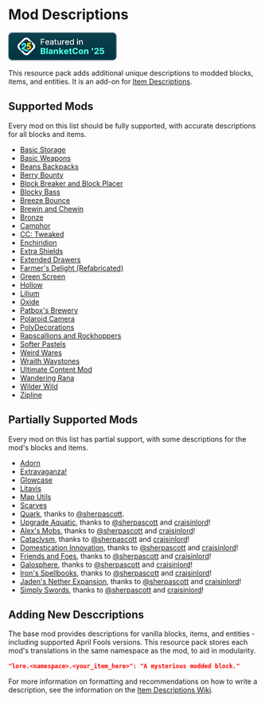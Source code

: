 # Mod Descriptions
<a href='https://modfest.net/vanity/bc25'><img height="56" src="https://raw.githubusercontent.com/worldwidepixel/badges/refs/heads/main/bc25/featured_in/cozy.svg"></a>

This resource pack adds additional unique descriptions to modded blocks, items, and entities. It is an add-on for [Item Descriptions](https://modrinth.com/mod/item-descriptions).

## Supported Mods
Every mod on this list should be fully supported, with accurate descriptions for all blocks and items.

- [Basic Storage](https://modrinth.com/mod/basic-storage)
- [Basic Weapons](https://modrinth.com/mod/basic-weapons)
- [Beans Backpacks](https://modrinth.com/mod/beans-backpacks)
- [Berry Bounty](https://modrinth.com/mod/berry-bounty)
- [Block Breaker and Block Placer](https://modrinth.com/mod/breakerplacer)
- [Blocky Bass](https://modrinth.com/mod/blocky-bass)
- [Breeze Bounce](https://modrinth.com/mod/breeze-bounce)
- [Brewin and Chewin](https://modrinth.com/mod/brewin-and-chewin)
- [Bronze](https://modrinth.com/mod/bronze)
- [Camphor](https://modrinth.com/mod/camphor)
- [CC: Tweaked](https://modrinth.com/mod/cc-tweaked)
- [Enchiridion](https://modrinth.com/mod/enchiridion)
- [Extra Shields](https://modrinth.com/mod/extra-shields)
- [Extended Drawers](https://modrinth.com/mod/extended-drawers)
- [Farmer's Delight (Refabricated)](https://modrinth.com/mod/farmers-delight-refabricated)
- [Green Screen](https://modrinth.com/mod/green-screen)
- [Hollow](https://modrinth.com/mod/hollow)
- [Lilium](https://modrinth.com/mod/lilium)
- [Oxide](https://modrinth.com/mod/oxide)
- [Patbox's Brewery](https://modrinth.com/mod/brewery)
- [Polaroid Camera](https://modrinth.com/mod/polaroid-camera)
- [PolyDecorations](https://modrinth.com/mod/polydecorations)
- [Rapscallions and Rockhoppers](https://modrinth.com/mod/rapscallions-and-rockhoppers)
- [Softer Pastels](https://modrinth.com/mod/softer-pastels)
- [Weird Wares](https://modrinth.com/mod/weird-wares)
- [Wraith Waystones](https://modrinth.com/mod/fwaystones)
- [Ultimate Content Mod](https://modrinth.com/mod/ultimate-content-mod)
- [Wandering Rana](https://modrinth.com/mod/wandering-rana)
- [Wilder Wild](https://modrinth.com/mod/wilder-wild)
- [Zipline](https://modrinth.com/mod/zipline)


## Partially Supported Mods
Every mod on this list has partial support, with some descriptions for the mod's blocks and items.

- [Adorn](https://modrinth.com/mod/adorn)
- [Extravaganza!](https://modrinth.com/mod/extravaganza)
- [Glowcase](https://modrinth.com/mod/glowcase)
- [Litavis](https://modrinth.com/mod/litavis)
- [Map Utils](https://modrinth.com/mod/map-utils)
- [Scarves](https://modrinth.com/mod/scarves)
- [Quark](https://modrinth.com/mod/quark), thanks to [@sherpascott](https://github.com/sherpascott).
- [Upgrade Aquatic](https://modrinth.com/mod/upgrade-aquatic), thanks to [@sherpascott](https://github.com/sherpascott) and [craisinlord](https://www.curseforge.com/members/craisinlord/projects)!
- [Alex's Mobs](https://modrinth.com/mod/alexs-mobs), thanks to [@sherpascott](https://github.com/sherpascott) and [craisinlord](https://www.curseforge.com/members/craisinlord/projects)!
- [Cataclysm](https://modrinth.com/mod/catacylsm), thanks to [@sherpascott](https://github.com/sherpascott) and [craisinlord](https://www.curseforge.com/members/craisinlord/projects)!
- [Domestication Innovation](https://modrinth.com/mod/domestication-innovation), thanks to [@sherpascott](https://github.com/sherpascott) and [craisinlord](https://www.curseforge.com/members/craisinlord/projects)!
- [Friends and Foes](https://modrinth.com/mod/friends-and-foes), thanks to [@sherpascott](https://github.com/sherpascott) and [craisinlord](https://www.curseforge.com/members/craisinlord/projects)!
- [Galosphere](https://modrinth.com/mod/galosphere), thanks to [@sherpascott](https://github.com/sherpascott) and [craisinlord](https://www.curseforge.com/members/craisinlord/projects)!
- [Iron's Spellbooks](https://modrinth.com/mod/irons-spellbooks), thanks to [@sherpascott](https://github.com/sherpascott) and [craisinlord](https://www.curseforge.com/members/craisinlord/projects)!
- [Jaden's Nether Expansion](https://modrinth.com/mod/jadens-nether-expansion), thanks to [@sherpascott](https://github.com/sherpascott) and [craisinlord](https://www.curseforge.com/members/craisinlord/projects)!
- [Simply Swords](https://modrinth.com/mod/simply-swords), thanks to [@sherpascott](https://github.com/sherpascott) and [craisinlord](https://www.curseforge.com/members/craisinlord/projects)!

## Adding New Desccriptions

The base mod provides descriptions for vanilla blocks, items, and entities - including supported April Fools versions. This resource pack stores each mod's translations in the same namespace as the mod, to aid in modularity.

```json
"lore.<namespace>.<your_item_here>": "A mysterious modded block."
```

For more information on formatting and recommendations on how to write a description, see the information on the [Item Descriptions Wiki](https://moddedmc.wiki/en/project/item-descriptions/docs/Writing-Descriptions).
